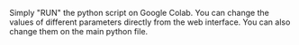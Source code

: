 Simply "RUN" the python script on Google Colab. You can change the values of different parameters directly from the web interface. You can also change them on the main python file. 
